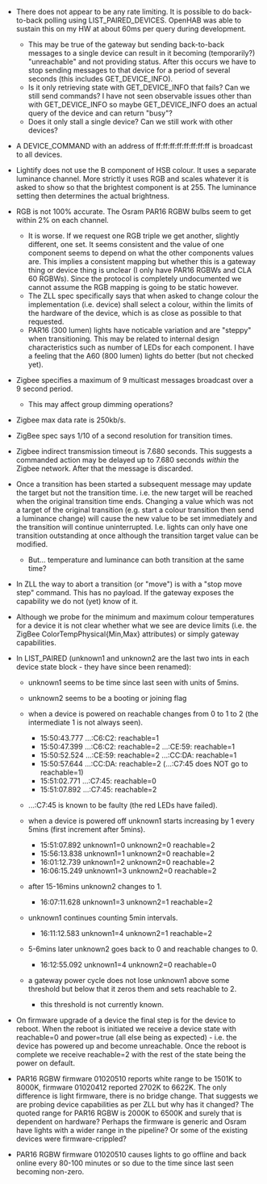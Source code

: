 * There does not appear to be any rate limiting. It is possible to do back-to-back polling using LIST_PAIRED_DEVICES. OpenHAB was able to sustain this on my HW at about 60ms per query during development.
  * This may be true of the gateway but sending back-to-back messages to a single device can result in it becoming (temporarily?) "unreachable" and not providing status. After this occurs we have to stop sending messages to that device for a period of several seconds (this includes GET_DEVICE_INFO).
  * Is it only retrieving state with GET_DEVICE_INFO that fails? Can we still send commands? I have not seen observable issues other than with GET_DEVICE_INFO so maybe GET_DEVICE_INFO does an actual query of the device and can return "busy"?
  * Does it only  stall a single device? Can we still work with other devices?

* A DEVICE_COMMAND with an address of ff:ff:ff:ff:ff:ff:ff:ff is broadcast to all devices.

* Lightify does not use the B component of HSB colour. It uses a separate luminance channel. More strictly it uses RGB and scales whatever it is asked to show so that the brightest component is at 255. The luminance setting then determines the actual brightness.

* RGB is not 100% accurate. The Osram PAR16 RGBW bulbs seem to get within 2% on each channel.
  * It is worse. If we request one RGB triple we get another, slightly different, one set. It seems consistent and the value of one component seems to depend on what the other components values are. This implies a consistent mapping but whether this is a gateway thing or device thing is unclear (I only have PAR16 RGBWs and CLA 60 RGBWs). Since the protocol is completely undocumented we cannot assume the RGB mapping is going to be static however.
  * The ZLL spec specifically says that when asked to change colour the implementation (i.e. device) shall select a colour, within the limits of the hardware of the device, which is as close as possible to that requested.
  * PAR16 (300 lumen) lights have noticable variation and are "steppy" when transitioning. This may be related to internal design characteristics such as number of LEDs for each component. I have a feeling that the A60 (800 lumen) lights do better (but not checked yet).

* Zigbee specifies a maximum of 9 multicast messages broadcast over a 9 second period.
  * This may affect group dimming operations?

* Zigbee max data rate is 250kb/s.

* ZigBee spec says 1/10 of a second resolution for transition times.

* Zigbee indirect transmission timeout is 7.680 seconds. This suggests a commanded action may be delayed up to 7.680 seconds _within_ the Zigbee network. After that the message is discarded.

* Once a transition has been started a subsequent message may update the target but not the transition time. i.e. the new target will be reached when the original transition time ends. Changing a value which was not a target of the original transition (e.g. start a colour transition then send a luminance change) will cause the new value to be set immediately and the transition will continue uninterrupted. I.e. lights can only have one transition outstanding at once although the transition target value can be modified.
  * But... temperature and luminance can both transition at the same time?

* In ZLL the way to abort a transition (or "move") is with a "stop move step" command. This has no payload. If the gateway exposes the capability we do not (yet) know of it.

* Although we probe for the minimum and maximum colour temperatures for a device it is not clear whether what we see are device limits (i.e. the ZigBee ColorTempPhysical{Min,Max} attributes) or simply gateway capabilities.

* In LIST_PAIRED (unknown1 and unknown2 are the last two ints in each device state block - they have since been renamed):
  * unknown1 seems to be time since last seen with units of 5mins.
  * unknown2 seems to be a booting or joining flag

  * when a device is powered on reachable changes from 0 to 1 to 2 (the intermediate 1 is not always seen).
    * 15:50:43.777 ...:C6:C2:  reachable=1
    * 15:50:47.399 ...:C6:C2:  reachable=2 ...:CE:59:  reachable=1
    * 15:50:52.524 ...:CE:59:  reachable=2 ...:CC:DA:  reachable=1
    * 15:50:57.644 ...:CC:DA:  reachable=2 (...:C7:45 does NOT go to reachable=1)
    * 15:51:02.771 ...:C7:45:  reachable=0
    * 15:51:07.892 ...:C7:45:  reachable=2
  * ...:C7:45 is known to be faulty (the red LEDs have failed).

  * when a device is powered off unknown1 starts increasing by 1 every 5mins (first increment after 5mins).
    * 15:51:07.892 unknown1=0 unknown2=0 reachable=2
    * 15:56:13.838 unknown1=1 unknown2=0 reachable=2
    * 16:01:12.739 unknown1=2 unknown2=0 reachable=2
    * 16:06:15.249 unknown1=3 unknown2=0 reachable=2
  * after 15-16mins unknown2 changes to 1.
    * 16:07:11.628 unknown1=3 unknown2=1 reachable=2
  * unknown1 continues counting 5min intervals.
    * 16:11:12.583 unknown1=4 unknown2=1 reachable=2
  * 5-6mins later unknown2 goes back to 0 and reachable changes to 0.
    * 16:12:55.092 unknown1=4 unknown2=0 reachable=0

  * a gateway power cycle does not lose unknown1 above some threshold but below that it zeros them and sets reachable to 2.
    * this threshold is not currently known.

* On firmware upgrade of a device the final step is for the device to reboot. When the reboot is initiated we receive a device state with reachable=0 and power=true (all else being as expected) - i.e. the device has powered up and become unreachable. Once the reboot is complete we receive reachable=2 with the rest of the state being the power on default.

* PAR16 RGBW firmware 01020510 reports white range to be 1501K to 8000K, firmware 01020412 reported 2702K to 6622K. The only difference is light firmware, there is no bridge change. That suggests we are probing device capabilities as per ZLL but why has it changed? The quoted range for PAR16 RGBW is 2000K to 6500K and surely that is dependent on hardware? Perhaps the firmware is generic and Osram have lights with a wider range in the pipeline? Or some of the existing devices were firmware-crippled?

* PAR16 RGBW firmware 01020510 causes lights to go offline and back online every 80-100 minutes or so due to the time since last seen becoming non-zero.
